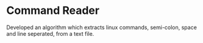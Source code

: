 # Command Reader

Developed an algorithm which extracts linux commands, semi-colon, space and line seperated, from a text file.
